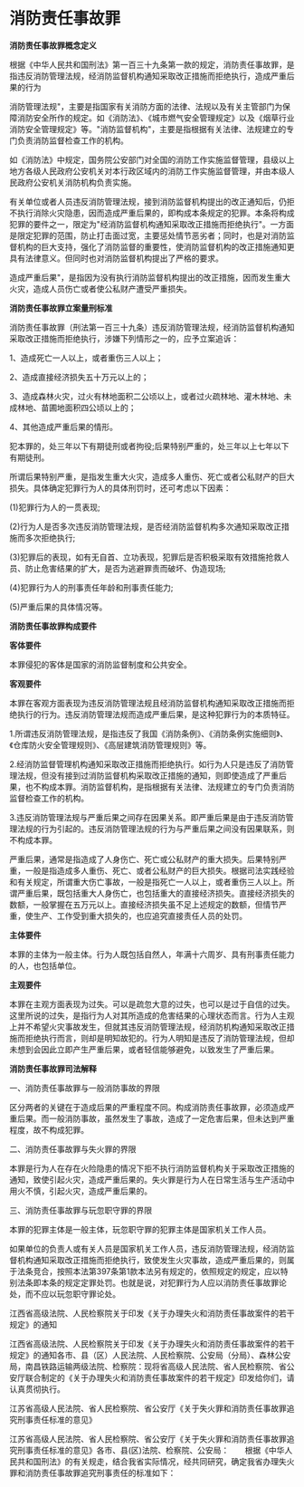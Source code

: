 # 消防责任事故罪

 

**消防责任事故罪概念定义**

根据《中华人民共和国刑法》第一百三十九条第一款的规定，消防责任事故罪，是指违反消防管理法规，经消防监督机构通知采取改正措施而拒绝执行，造成严重后果的行为

消防管理法规"，主要是指国家有关消防方面的法律、法规以及有关主管部门为保障消防安全所作的规定。如《消防法》、《城市燃气安全管理规定》以及《烟草行业消防安全管理规定》等。"消防监督机构"，主要是指根据有关法律、法规建立的专门负责消防监督检查工作的机构。

如《消防法》中规定，国务院公安部门对全国的消防工作实施监督管理，县级以上地方各级人民政府公安机关对本行政区域内的消防工作实施监督管理，并由本级人民政府公安机关消防机构负责实施。

有关单位或者人员违反消防管理法规，接到消防监督机构提出的改正通知后，仍拒不执行消除火灾隐患，因而造成严重后果的，即构成本条规定的犯罪。本条将构成犯罪的要件之一，限定为"经消防监督机构通知采取改正措施而拒绝执行"。一方面是限定犯罪的范围，防止打击面过宽，主要惩处情节恶劣者；同时，也是对消防监督机构的巨大支持，强化了消防监督的重要性，使消防监督机构的改正措施通知更具有法律意义。但同时也对消防监督机构提出了严格的要求。

造成严重后果"，是指因为没有执行消防监督机构提出的改正措施，因而发生重大火灾，造成人员伤亡或者使公私财产遭受严重损失。

**消防责任事故罪立案量刑标准**

消防责任事故罪（刑法第一百三十九条）违反消防管理法规，经消防监督机构通知采取改正措施而拒绝执行，涉嫌下列情形之一的，应予立案追诉：

1、造成死亡一人以上，或者重伤三人以上；

2、造成直接经济损失五十万元以上的；

3、造成森林火灾，过火有林地面积二公顷以上，或者过火疏林地、灌木林地、未成林地、苗圃地面积四公顷以上的；

4、其他造成严重后果的情形。

犯本罪的，处三年以下有期徒刑或者拘役;后果特别严重的，处三年以上七年以下有期徒刑。

所谓后果特别严重，是指发生重大火灾，造成多人重伤、死亡或者公私财产的巨大损失。具体确定犯罪行为人的具体刑罚时，还可考虑以下因素：

(1)犯罪行为人的一贯表现; 

(2)行为人是否多次违反消防管理法规，是否经消防监督机构多次通知采取改正措施而多次拒绝执行; 

(3)犯罪后的表现，如有无自首、立功表现，犯罪后是否积极采取有效措施抢救人员、防止危害结果的扩大，是否为逃避罪责而破坏、伪造现场; 

(4)犯罪行为人的刑事责任年龄和刑事责任能力; 

(5)严重后果的具体情况等。

**消防责任事故罪构成要件**

**客体要件** 

本罪侵犯的客体是国家的消防监督制度和公共安全。

**客观要件**

本罪在客观方面表现为违反消防管理法规且经消防监督机构通知采取改正措施而拒绝执行的行为。违反消防管理法规而造成严重后果，是这种犯罪行为的本质特征。

1.所谓违反消防管理法规，是指违反了我国《消防条例》、《消防条例实施细则》、《仓库防火安全管理规则》、《高层建筑消防管理规则》等。 

2.经消防监督管理机构通知采取改正措施而拒绝执行。如行为人只是违反了消防管理法规，但没有接到过消防监督机构采取改正措施的通知，则即使造成了严重后果，也不构成本罪。消防监督机构，是指根据有关法律、法规建立的专门负责消防监督检查工作的机构。 

3.违反消防管理法规与严重后果之间存在因果关系。即严重后果是由于违反消防管理法规的行为引起的。违反消防管理法规的行为与严重后果之间没有因果联系，则不构成本罪。 

严重后果，通常是指造成了人身伤亡、死亡或公私财产的重大损失。后果特别严重，一般是指造成多人重伤、死亡、或者公私财产的巨大损失。根据司法实践经验和有关规定，所谓重大伤亡事故，一般是指死亡一人以上，或者重伤三人以上。所谓严重后果，既包括重大人身伤亡，也包括重大的直接经济损失。直接经济损失的数额，一般掌握在五万元以上。直接经济损失虽不足上述规定的数额，但情节严重，使生产、工作受到重大损失的，也应追究直接责任人员的处罚。

 

**主体要件** 

本罪的主体为一般主体。行为人既包括自然人，年满十六周岁、具有刑事责任能力的人，也包括单位。

**主观要件** 

本罪在主观方面表现为过失。可以是疏忽大意的过失，也可以是过于自信的过失。这里所说的过失，是指行为人对其所造成的危害结果的心理状态而言。行为人主观上并不希望火灾事故发生，但就其违反消防管理法规，经消防机构通知采取改正措施而拒绝执行而言，则却是明知故犯的。行为人明知是违反了消防管理法规，但却未想到会因此立即产生严重后果，或者轻信能够避免，以致发生了严重后果。

**消防责任事故罪司法解释**

一、消防责任事故罪与一般消防事故的界限

区分两者的关键在于造成后果的严重程度不同。构成消防责任事故罪，必须造成严重后果。而一般消防事故，虽然发生了事故，造成了一定危害后果，但未达到严重程度，故不构成犯罪。

二、消防责任事故罪与失火罪的界限

本罪是行为人在存在火险隐患的情况下拒不执行消防监督机构关于采取改正措施的通知，致使引起火灾，造成严重后果的。失火罪是行为人在日常生活与生产活动中用火不慎，引起火灾，造成严重后果的。

三、消防责任事故罪与玩忽职守罪的界限

本罪的犯罪主体是一般主体，玩忽职守罪的犯罪主体是国家机关工作人员。

如果单位的负责人或有关人员是国家机关工作人员，违反消防管理法规，经消防监督机构通知采取改正措施而拒绝执行，致使发生火灾事故，造成严重后果的，则属于法条竞合，按照本法第397条第1款本法另有规定的，依照规定的规定，应以特别法条即本条的规定定罪处罚。也就是说，对犯罪行为人应以消防责任事故罪论处，而不应以玩忽职守罪论处。

江西省高级法院、人民检察院关于印发《关于办理失火和消防责任事故案件的若干规定》的通知

江西省高级法院、人民检察院关于印发《关于办理失火和消防责任事故案件的若干规定》的通知各市、县（区）人民法院、人民检察院、公安局（分局）、森林公安局，南昌铁路运输两级法院、检察院：现将省高级人民法院、省人民检察院、省公安厅联合制定的《关于办理失火和消防责任事故案件的若干规定》印发给你们，请认真贯彻执行。

江苏省高级人民法院、省人民检察院、省公安厅《关于失火罪和消防责任事故罪追究刑事责任标准的意见》

江苏省高级人民法院、省人民检察院、省公安厅《关于失火罪和消防责任事故罪追究刑事责任标准的意见》各市、县(区)法院、检察院、公安局：　　根据《中华人民共和国刑法》的有关规走，结合我省实际情况，经共同研究，确定我省办理失火罪和消防责任事故罪追究刑事责任的标准如下：
